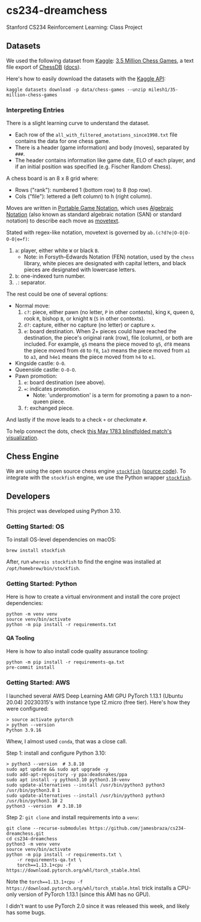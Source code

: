# cs234-dreamchess

Stanford CS234 Reinforcement Learning: Class Project

## Datasets

We used the following dataset from [Kaggle](https://www.kaggle.com/):
[3.5 Million Chess Games][1], a text file export of [ChessDB][2]
([docs](https://chess-research-project.readthedocs.io/en/latest/)).

Here's how to easily download the datasets with the [Kaggle API][3]:

```console
kaggle datasets download -p data/chess-games --unzip milesh1/35-million-chess-games
```

### Interpreting Entries

There is a slight learning curve to understand the dataset.

- Each row of the `all_with_filtered_anotations_since1998.txt` file
  contains the data for one chess game.
- There is a header (game information) and body (moves), separated by `###`.
- The header contains information like game date, ELO of each player,
  and if an initial position was specified (e.g. Fischer Random Chess).

A chess board is an 8 x 8 grid where:

- Rows ("rank"): numbered 1 (bottom row) to 8 (top row).
- Cols ("file"): lettered a (left column) to h (right column).

Moves are written in [Portable Game Notation][8],
which uses [Algebraic Notation][9]
(also known as standard algebraic notation (SAN) or standard notation)
to describe each move as [movetext][7].

Stated with regex-like notation,
movetext is governed by `ab.(c?d?e|O-O|O-O-O|e=f)`:

1. `a`: player, either white `W` or black `B`.
   - Note: in Forsyth–Edwards Notation (FEN) notation,
     used by the `chess` library,
     white pieces are designated with capital letters,
     and black pieces are designated with lowercase letters.
1. `b`: one-indexed turn number.
1. `.`: separator.

The rest could be one of several options:

- Normal move:
  1. `c?`: piece, either pawn (no letter, `P` in other contexts), king `K`,
     queen `Q`, rook `R`, bishop `B`, or knight `N` (`S` in other contexts).
  1. `d?`: capture, either no capture (no letter) or capture `x`.
  1. `e`: board destination.  When 2+ pieces could have reached the destination,
     the piece's original rank (row), file (column), or both are included.
     For example, `g5` means the piece moved to `g5`,
     `df8` means the piece moved from `d8` to `f8`,
     `1a3` means the piece moved from `a1` to `a3`,
     and `h4e1` means the piece moved from `h4` to `e1`.
- Kingside castle: `O-O`.
- Queenside castle: `O-O-O`.
- Pawn promotion:
  1. `e`: board destination (see above).
  1. `=`: indicates promotion.
     - Note: 'underpromotion' is a term for promoting a pawn to a non-queen piece.
  1. `f`: exchanged piece.

And lastly if the move leads to a check `+` or checkmate `#`.

To help connect the dots, check
[this May 1783 blindfolded match's visualization][10].

## Chess Engine

We are using the open source chess engine [`stockfish`][4] ([source code][6]).
To integrate with the `stockfish` engine,
we use the Python wrapper [`stockfish`][5].

## Developers

This project was developed using Python 3.10.

### Getting Started: OS

To install OS-level dependencies on macOS:

```console
brew install stockfish
```

After, run `whereis stockfish` to find
the engine was installed at `/opt/homebrew/bin/stockfish`.

### Getting Started: Python

Here is how to create a virtual environment
and install the core project dependencies:

```console
python -m venv venv
source venv/bin/activate
python -m pip install -r requirements.txt
```

#### QA Tooling

Here is how to also install code quality assurance tooling:

```console
python -m pip install -r requirements-qa.txt
pre-commit install
```

### Getting Started: AWS

I launched several AWS
Deep Learning AMI GPU PyTorch 1.13.1 (Ubuntu 20.04) 20230315's
with instance type t2.micro (free tier).
Here's how they were configured:

```console
> source activate pytorch
> python --version
Python 3.9.16
```

Whew, I almost used `conda`, that was a close call.

Step 1: install and configure Python 3.10:

```console
> python3 --version  # 3.8.10
sudo apt update && sudo apt upgrade -y
sudo add-apt-repository -y ppa:deadsnakes/ppa
sudo apt install -y python3.10 python3.10-venv
sudo update-alternatives --install /usr/bin/python3 python3 /usr/bin/python3.8 1
sudo update-alternatives --install /usr/bin/python3 python3 /usr/bin/python3.10 2
python3 --version  # 3.10.10
```

Step 2: `git clone` and install requirements into a `venv`:

```console
git clone --recurse-submodules https://github.com/jamesbraza/cs234-dreamchess.git
cd cs234-dreamchess
python3 -m venv venv
source venv/bin/activate
python -m pip install -r requirements.txt \
    -r requirements-qa.txt \
    torch==1.13.1+cpu -f https://download.pytorch.org/whl/torch_stable.html
```

Note the `torch==1.13.1+cpu -f https://download.pytorch.org/whl/torch_stable.html`
trick installs a CPU-only version of PyTorch 1.13.1 (since this AMI has no GPU).

I didn't want to use PyTorch 2.0 since it was released this week,
and likely has some bugs.

[1]: https://www.kaggle.com/datasets/milesh1/35-million-chess-games
[2]: https://chessdb.sourceforge.net/
[3]: https://github.com/Kaggle/kaggle-api
[4]: https://stockfishchess.org/
[5]: https://github.com/zhelyabuzhsky/stockfish
[6]: https://github.com/official-stockfish/Stockfish
[7]: https://en.wikipedia.org/wiki/Portable_Game_Notation#Movetext
[8]: https://en.wikipedia.org/wiki/Portable_Game_Notation
[9]: https://en.wikipedia.org/wiki/Algebraic_notation_(chess)
[10]: https://www.chessgames.com/perl/chessgame?gid=1440134
